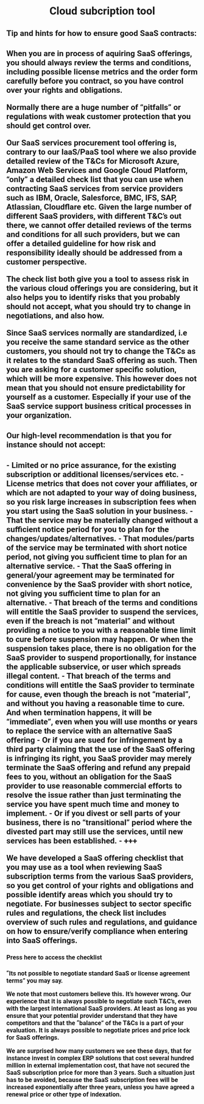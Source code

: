<!-- <link rel="stylesheet" href="../../styles.css"> -->
<style>
    body {
        font-family: 'Roboto', sans-serif;
    }
    
    h1 {
        text-align: center;
    }

    table {
        margin: 10;
        /* width: 700px; */
    }

    td {
        background-color: #246379;
        color: white;
        /* background-color: #C3D9D7; */
        padding: 16;
        vertical-align: middle;
    }

    blockquote {
        background-color: #fcf2eb;
        padding: 16;
    }

    .decor {
        padding: 4px;
    }

    /* img {
            width: 100;
        } */
</style>

<h1>Cloud subcription tool</h1>


<h2>Tip and hints for how to ensure good SaaS contracts:<H2/>

<p>When you are in process of aquiring SaaS offerings, you should always review the terms and
conditions, including possible license metrics and the order form carefully before you contract, so you have control over your rights and obligations.<p/> 

<p>Normally there are a huge number of “pitfalls” or regulations with weak customer protection that you should get control over.<p/>

<p>Our SaaS services procurement tool offering is, contrary to our IaaS/PaaS tool where we also provide detailed review of the T&Cs for Microsoft Azure, Amazon Web Services and Google Cloud Platform, “only” a detailed check list that you can use when contracting SaaS services from service providers such as IBM, Oracle, Salesforce, BMC, IFS, SAP, Atlassian, Cloudflare etc. Given the large number of different SaaS providers, with different T&C’s out there, we cannot offer detailed reviews of the terms and conditions for all such providers, but we can offer a detailed guideline for how risk and responsibility ideally should be addressed from a customer perspective.<p/> 

<p>The check list both give you a tool to assess risk in the various cloud offerings you are considering, but it also helps you to identify risks that you probably should not accept, what you should try to change in negotiations, and also how.<p/>

<blackquote> 
<p></p>Since SaaS services normally are standardized, i.e you receive the same standard service as the other customers, you should not try to change the T&Cs as it relates to the standard SaaS offering as such. Then you are asking for a customer specific solution, which will be more expensive. This however does not mean that you should not ensure predictability for yourself as a customer. Especially if your use of the SaaS service support business critical processes in your organization.<p/>
<blackquote/>


<h2>Our high-level recommendation is that you for instance should not accept:<h2/>

<p>-	Limited or no price assurance, for the existing subscription or additional licenses/services etc. 
-	License metrics that does not cover your affiliates, or which are not adapted to your way of doing business, so you risk large increases in subscription fees when you start using the SaaS solution in your business.
-	That the service may be materially changed without a sufficient notice period for you to plan for the changes/updates/alternatives.
-	That modules/parts of the service may be terminated with short notice period, not giving you sufficient time to plan for an alternative service.
-	That the SaaS offering in general/your agreement may be terminated for convenience by the SaaS provider with short notice, not giving you sufficient time to plan for an alternative.
-	That breach of the terms and conditions will entitle the SaaS provider to suspend the services, even if the breach is not “material” and without providing a notice to you with a reasonable time limit to cure before suspension may happen. Or when the suspension takes place, there is no obligation for the SaaS provider to suspend proportionally, for instance the applicable subservice, or user which spreads illegal content.
-	That breach of the terms and conditions will entitle the SaaS provider to terminate for cause, even though the breach is not “material”, and without you having a reasonable time to cure. And when termination happens, it will be “immediate”, even when you will use months or years to replace the service with an alternative SaaS offering
-	Or if you are sued for infringement by a third party claiming that the use of the SaaS offering is infringing its right, you SaaS provider may merely terminate the SaaS offering and refund any prepaid fees to you, without an obligation for the SaaS provider to use reasonable commercial efforts to resolve the issue rather than just terminating the service you have spent much time and money to implement. 
-	Or if you divest or sell parts of your business, there is no “transitional” period where the divested part may still use the services, until new services has been established.
-	+++ </p>

<p>We have developed a SaaS offering checklist that you may use as a tool when reviewing SaaS subscription terms from the various SaaS providers, so you get control of your rights and obligations and possible identify areas which you should try to negotiate. For businesses subject to sector specific rules and regulations, the check list includes overview of such rules and regulations, and guidance on how to ensure/verify compliance when entering into SaaS offerings.<p/>

<h3>Press here to access the checklist<h3/>

<blackquote/> <p>“Its not possible to negotiate standard SaaS or license agreement terms” you may say.<p/> 
<blackquote/> 

We note that most customers believe this. It’s however wrong. Our experience that it is **always possible to negotiate such T&C’s**, even with the largest international SaaS providers. At least as long as you ensure that your potential provider understand that they have competitors and that the “balance” of the T&Cs is a part of your evaluation. It is always possible to **negotiate prices and price lock** for SaaS offerings.

We are surprised how many customers we see these days, that for instance invest in complex ERP solutions that cost several hundred million in external implementation cost, that have not secured the SaaS subscription price for more than 3 years. Such a situation just has to be avoided, because the SaaS subscription fees will be **increased exponentially** after three years, unless you have agreed a renewal price or other type of indexation.  






